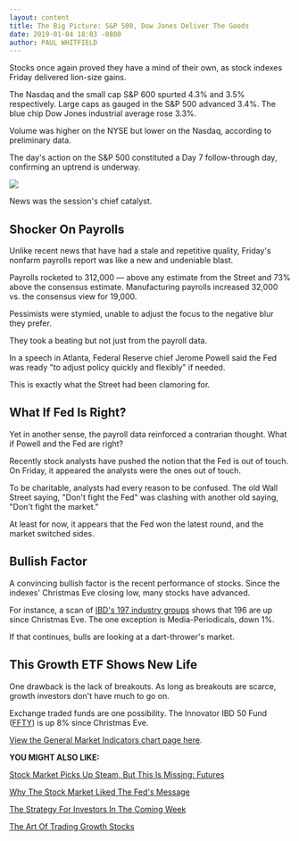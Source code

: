 ```yaml
---
layout: content
title: The Big Picture: S&P 500, Dow Jones Deliver The Goods
date: 2019-01-04 18:03 -0800
author: PAUL WHITFIELD
---
```






Stocks once again proved they have a mind of their own, as stock indexes Friday delivered lion-size gains.




The Nasdaq and the small cap S&P 600 spurted 4.3% and 3.5% respectively. Large caps as gauged in the S&P 500 advanced 3.4%. The blue chip Dow Jones industrial average rose 3.3%.


Volume was higher on the NYSE but lower on the Nasdaq, according to preliminary data.


The day's action on the S&P 500 constituted a Day 7 follow-through day, confirming an uptrend is underway.


![](https://www.investors.com/wp-content/uploads/2019/01/2MP010419-300x300.jpg)


News was the session's chief catalyst.


Shocker On Payrolls
-------------------


Unlike recent news that have had a stale and repetitive quality, Friday's nonfarm payrolls report was like a new and undeniable blast.


Payrolls rocketed to 312,000 — above any estimate from the Street and 73% above the consensus estimate. Manufacturing payrolls increased 32,000 vs. the consensus view for 19,000.


Pessimists were stymied, unable to adjust the focus to the negative blur they prefer.


They took a beating but not just from the payroll data.


In a speech in Atlanta, Federal Reserve chief Jerome Powell said the Fed was ready "to adjust policy quickly and flexibly" if needed.


This is exactly what the Street had been clamoring for.


What If Fed Is Right?
---------------------


Yet in another sense, the payroll data reinforced a contrarian thought. What if Powell and the Fed are right?


Recently stock analysts have pushed the notion that the Fed is out of touch. On Friday, it appeared the analysts were the ones out of touch.


To be charitable, analysts had every reason to be confused. The old Wall Street saying, "Don't fight the Fed" was clashing with another old saying, "Don't fight the market."


At least for now, it appears that the Fed won the latest round, and the market switched sides.


Bullish Factor
--------------


A convincing bullish factor is the recent performance of stocks. Since the indexes' Christmas Eve closing low, many stocks have advanced.


For instance, a scan of [IBD's 197 industry groups](https://www.investors.com/ibd-data-tables/) shows that 196 are up since Christmas Eve. The one exception is Media-Periodicals, down 1%.


If that continues, bulls are looking at a dart-thrower's market.


This Growth ETF Shows New Life
------------------------------


One drawback is the lack of breakouts. As long as breakouts are scarce, growth investors don't have much to go on.


Exchange traded funds are one possibility. The Innovator IBD 50 Fund ([FFTY](https://research.investors.com/quote.aspx?symbol=FFTY)) is up 8% since Christmas Eve.


[View the General Market Indicators chart page here](https://www.investors.com/wp-content/uploads/2019/01/GMI_010719.pdf).



**YOU MIGHT ALSO LIKE:**


[Stock Market Picks Up Steam, But This Is Missing: Futures](https://www.investors.com/market-trend/stock-market-today/dow-jones-futures-2019-stock-market-rally-top-stocks/)


[Why The Stock Market Liked The Fed's Message](https://www.investors.com/news/economy/fed-chairman-jerome-powell-gives-dow-jones-a-reason-to-smile/)


[The Strategy For Investors In The Coming Week](https://www.investors.com/research/investing-action-plan/ces-2019-us-china-trade-talks-fed-minutes/)


[The Art Of Trading Growth Stocks](https://www.investors.com/how-to-invest/investors-corner/breakaway-gap-the-art-of-the-breakout/)




